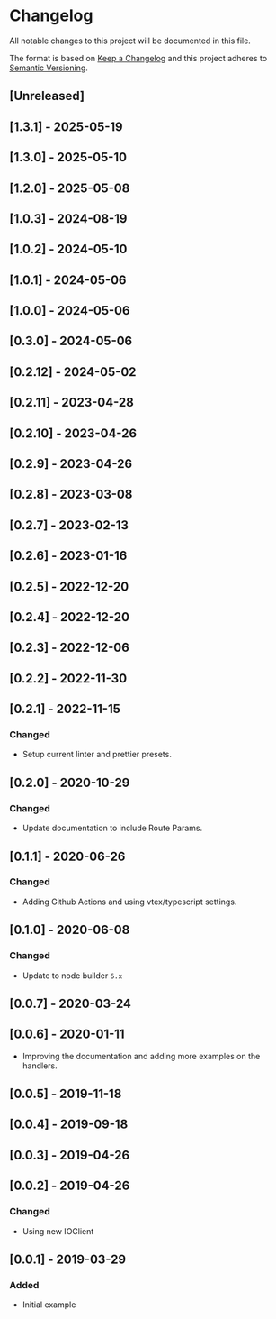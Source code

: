 # Changelog

All notable changes to this project will be documented in this file.

The format is based on [Keep a Changelog](http://keepachangelog.com/en/1.0.0/)
and this project adheres to [Semantic Versioning](http://semver.org/spec/v2.0.0.html).

## [Unreleased]

## [1.3.1] - 2025-05-19

## [1.3.0] - 2025-05-10

## [1.2.0] - 2025-05-08

## [1.0.3] - 2024-08-19

## [1.0.2] - 2024-05-10

## [1.0.1] - 2024-05-06

## [1.0.0] - 2024-05-06

## [0.3.0] - 2024-05-06

## [0.2.12] - 2024-05-02

## [0.2.11] - 2023-04-28

## [0.2.10] - 2023-04-26

## [0.2.9] - 2023-04-26

## [0.2.8] - 2023-03-08

## [0.2.7] - 2023-02-13

## [0.2.6] - 2023-01-16

## [0.2.5] - 2022-12-20

## [0.2.4] - 2022-12-20

## [0.2.3] - 2022-12-06

## [0.2.2] - 2022-11-30

## [0.2.1] - 2022-11-15
### Changed
- Setup current linter and prettier presets.

## [0.2.0] - 2020-10-29
### Changed 
- Update documentation to include Route Params.

## [0.1.1] - 2020-06-26
### Changed
- Adding Github Actions and using vtex/typescript settings.

## [0.1.0] - 2020-06-08
### Changed
- Update to node builder `6.x`

## [0.0.7] - 2020-03-24

## [0.0.6] - 2020-01-11
- Improving the documentation and adding more examples on the handlers.

## [0.0.5] - 2019-11-18

## [0.0.4] - 2019-09-18

## [0.0.3] - 2019-04-26

## [0.0.2] - 2019-04-26

### Changed
- Using new IOClient

## [0.0.1] - 2019-03-29

### Added
- Initial example
